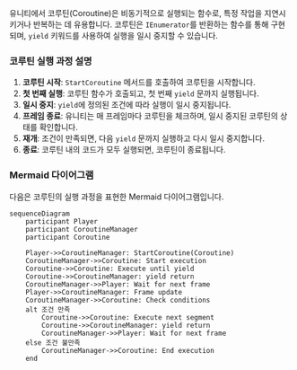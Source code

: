 유니티에서 코루틴(Coroutine)은 비동기적으로 실행되는 함수로, 특정 작업을 지연시키거나 반복하는 데 유용합니다. 코루틴은 `IEnumerator`를 반환하는 함수를 통해 구현되며, `yield` 키워드를 사용하여 실행을 일시 중지할 수 있습니다.

### 코루틴 실행 과정 설명

1. **코루틴 시작**: `StartCoroutine` 메서드를 호출하여 코루틴을 시작합니다.
2. **첫 번째 실행**: 코루틴 함수가 호출되고, 첫 번째 `yield` 문까지 실행됩니다.
3. **일시 중지**: `yield`에 정의된 조건에 따라 실행이 일시 중지됩니다.
4. **프레임 종료**: 유니티는 매 프레임마다 코루틴을 체크하며, 일시 중지된 코루틴의 상태를 확인합니다.
5. **재개**: 조건이 만족되면, 다음 `yield` 문까지 실행하고 다시 일시 중지합니다.
6. **종료**: 코루틴 내의 코드가 모두 실행되면, 코루틴이 종료됩니다.

### Mermaid 다이어그램

다음은 코루틴의 실행 과정을 표현한 Mermaid 다이어그램입니다.

```mermaid
sequenceDiagram
    participant Player
    participant CoroutineManager
    participant Coroutine

    Player->>CoroutineManager: StartCoroutine(Coroutine)
    CoroutineManager->>Coroutine: Start execution
    Coroutine->>Coroutine: Execute until yield
    Coroutine->>CoroutineManager: yield return
    CoroutineManager->>Player: Wait for next frame
    Player->>CoroutineManager: Frame update
    CoroutineManager->>Coroutine: Check conditions
    alt 조건 만족
        Coroutine->>Coroutine: Execute next segment
        Coroutine->>CoroutineManager: yield return
        CoroutineManager->>Player: Wait for next frame
    else 조건 불만족
        CoroutineManager->>Coroutine: End execution
    end

```